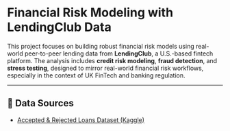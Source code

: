 # Financial Risk Modeling with LendingClub Data

This project focuses on building robust financial risk models using real-world peer-to-peer lending data from **LendingClub**, a U.S.-based fintech platform. The analysis includes **credit risk modeling**, **fraud detection**, and **stress testing**, designed to mirror real-world financial risk workflows, especially in the context of UK FinTech and banking regulation.

---

## 📎 Data Sources
- [Accepted & Rejected Loans Dataset (Kaggle)](https://www.kaggle.com/datasets/wordsforthewise/lending-club)
